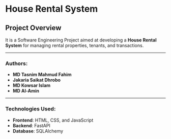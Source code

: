 # House Rental System

## Project Overview

It is a Software Engineering Project aimed at developing a **House Rental System** for managing rental properties, tenants, and transactions.

---

### Authors:
- **MD Tasnim Mahmud Fahim**
- **Jakaria Saikat Dhrobo**
- **MD Kowsar Islam**
- **MD Al-Amin**

---

### Technologies Used:
- **Frontend**: HTML, CSS, and JavaScript
- **Backend**: FastAPI
- **Database**: SQLAlchemy

